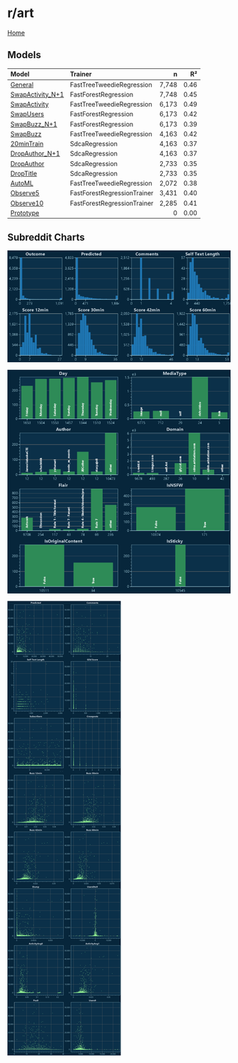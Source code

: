 # r/art

[Home](../index.md)

## Models

|Model|Trainer|n|R²|
|:---|:---|---:|---:|
|[General](models/guess_art_General.md)|FastTreeTweedieRegression|7,748|0.46|
|[SwapActivity_N+1](models/guess_art_SwapActivity_N+1.md)|FastForestRegression|7,748|0.45|
|[SwapActivity](models/guess_art_SwapActivity.md)|FastTreeTweedieRegression|6,173|0.49|
|[SwapUsers](models/guess_art_SwapUsers.md)|FastForestRegression|6,173|0.42|
|[SwapBuzz_N+1](models/guess_art_SwapBuzz_N+1.md)|FastForestRegression|6,173|0.39|
|[SwapBuzz](models/guess_art_SwapBuzz.md)|FastTreeTweedieRegression|4,163|0.42|
|[20minTrain](models/guess_art_20minTrain.md)|SdcaRegression|4,163|0.37|
|[DropAuthor_N+1](models/guess_art_DropAuthor_N+1.md)|SdcaRegression|4,163|0.37|
|[DropAuthor](models/guess_art_DropAuthor.md)|SdcaRegression|2,733|0.35|
|[DropTitle](models/guess_art_DropTitle.md)|SdcaRegression|2,733|0.35|
|[AutoML](models/guess_art_AutoML.md)|FastTreeTweedieRegression|2,072|0.38|
|[Observe5](models/guess_art_Observe5.md)|FastForestRegressionTrainer|3,431|0.40|
|[Observe10](models/guess_art_Observe10.md)|FastForestRegressionTrainer|2,285|0.41|
|[Prototype](models/guess_art_Prototype.md)||0|0.00|

## Subreddit Charts

![r/art Distributions](../images/guess_art_Distributions.png "r/art Distributions")

![r/art Categorical](../images/guess_art_Catagorical.png "r/art Categorical")

![r/art Correlation](../images/guess_art_Correlations.png "r/art Correlation")

